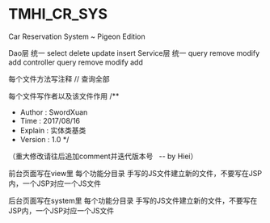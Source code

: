# TMHI_CR_SYS
Car Reservation System ~ Pigeon Edition

Dao层 统一 select   delete   update  insert
Service层 统一  query  remove  modify  add
controller      query  remove  modify  add


每个文件方法写注释
// 查询全部


每个文件写作者以及该文件作用
/**
 * Author   :   SwordXuan
 * Time     :   2017/08/16
 * Explain  :   实体类基类
 * Version  :   1.0
 */
 
（重大修改请往后追加comment并迭代版本号   -- by Hiei）


 前台页面写在view里
    每个功能分目录
        手写的JS文件建立新的文件，不要写在JSP内，一个JSP对应一个JS文件

 后台页面写在system里
    每个功能分目录
        手写的JS文件建立新的文件，不要写在JSP内，一个JSP对应一个JS文件
